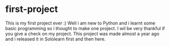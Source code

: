 # first-project
This is my first project ever :) Well i am new to Python and i learnt some basic programming so i thought to make one project. I wil be very thankful if you give a check on my project. This project was made almost a year ago and i released it in Sololearn first and then here.
